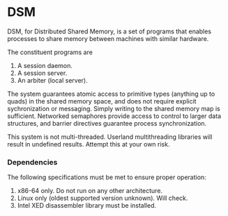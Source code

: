 # DSM 

DSM, for Distributed Shared Memory, is a set of programs that enables processes to share memory between machines with similar hardware. 

The constituent programs are
1. A session daemon. 
2. A session server.
3. An arbiter (local server).

The system guarantees atomic access to primitive types (anything up to quads) in the shared memory space, and does not require explicit sychronization or messaging. Simply writing to the shared memory map is sufficient. Networked semaphores provide access to control to larger data structures, and barrier directives guarantee process synchronization.

This system is not multi-threaded. Userland multithreading libraries will result in undefined results. Attempt this at your own risk.

### Dependencies

The following specifications must be met to ensure proper operation:
1. x86-64 only. Do not run on any other architecture.
2. Linux only (oldest supported version unknown). Will check. 
3. Intel XED disassembler library must be installed.
